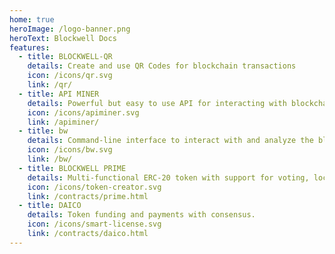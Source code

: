 ```yaml
---
home: true
heroImage: /logo-banner.png
heroText: Blockwell Docs
features:
  - title: BLOCKWELL-QR
    details: Create and use QR Codes for blockchain transactions
    icon: /icons/qr.svg
    link: /qr/
  - title: API MINER
    details: Powerful but easy to use API for interacting with blockchains.
    icon: /icons/apiminer.svg
    link: /apiminer/
  - title: bw
    details: Command-line interface to interact with and analyze the blockchain.
    icon: /icons/bw.svg
    link: /bw/
  - title: BLOCKWELL PRIME
    details: Multi-functional ERC-20 token with support for voting, locking, cross-chain swaps and more.
    icon: /icons/token-creator.svg
    link: /contracts/prime.html
  - title: DAICO
    details: Token funding and payments with consensus.
    icon: /icons/smart-license.svg
    link: /contracts/daico.html
---
```


